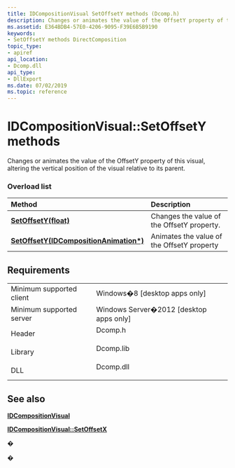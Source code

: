 ```yaml
---
title: IDCompositionVisual SetOffsetY methods (Dcomp.h)
description: Changes or animates the value of the OffsetY property of this visual, altering the vertical position of the visual relative to its parent.
ms.assetid: E364BDB4-57E0-4206-9095-F39E6B5B9190
keywords:
- SetOffsetY methods DirectComposition
topic_type:
- apiref
api_location:
- Dcomp.dll
api_type:
- DllExport
ms.date: 07/02/2019
ms.topic: reference
---
```


# IDCompositionVisual::SetOffsetY methods

Changes or animates the value of the OffsetY property of this visual, altering the vertical position of the visual relative to its parent.

### Overload list



| Method                                                                                                | Description                                           |
|:------------------------------------------------------------------------------------------------------|:------------------------------------------------------|
| [**SetOffsetY(float)**](https://msdn.microsoft.com/library/Hh449167(v=VS.85).aspx)                                     | Changes the value of the OffsetY property.<br/> |
| [**SetOffsetY(IDCompositionAnimation\*)**](https://msdn.microsoft.com/library/Hh449169(v=VS.85).aspx) | Animates the value of the OffsetY property<br/> |



## Requirements



|                                     |                                                                                      |
|-------------------------------------|--------------------------------------------------------------------------------------|
| Minimum supported client<br/> | Windows�8 \[desktop apps only\]<br/>                                           |
| Minimum supported server<br/> | Windows Server�2012 \[desktop apps only\]<br/>                                 |
| Header<br/>                   | <dl> <dt>Dcomp.h</dt> </dl>   |
| Library<br/>                  | <dl> <dt>Dcomp.lib</dt> </dl> |
| DLL<br/>                      | <dl> <dt>Dcomp.dll</dt> </dl> |



## See also

<dl> <dt>

[**IDCompositionVisual**](https://msdn.microsoft.com/library/Hh449139(v=VS.85).aspx)
</dt> <dt>

[**IDCompositionVisual::SetOffsetX**](idcompositionvisual-setoffsetx-overloaded.md)
</dt> </dl>

�

�





